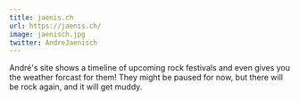 ```yaml
---
title: jaenis.ch
url: https://jaenis.ch/
image: jaenisch.jpg
twitter: AndreJaenisch
---
```


André's site shows a timeline of upcoming rock festivals and even gives you the weather forcast for them! They might be paused for now, but there will be rock again, and it will get muddy.